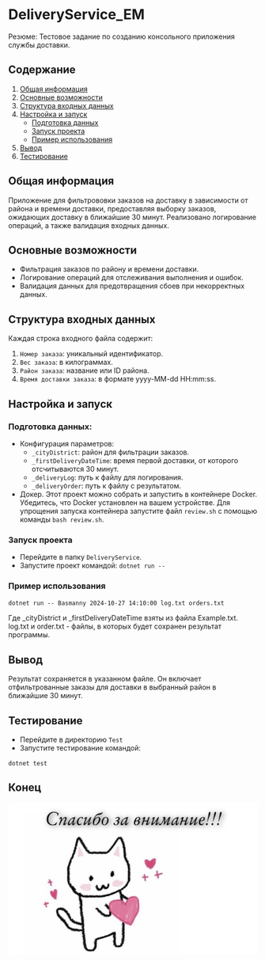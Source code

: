 # DeliveryService_EM

Резюме: Тестовое задание по созданию консольного приложения службы доставки.

## Содержание
1.  [Общая информация](#общая-информация)
2.  [Основные возможности](#основные-возможности)
3.  [Структура входных данных](#структура-входных-данных)
4.  [Настройка и запуск](#настройка-и-запуск)
    -   [Подготовка данных](#подготовка-данных)
    -   [Запуск проекта](#запуск-проекта)
    -   [Пример использования](#пример-использования)
5.  [Вывод](#вывод)
6.  [Тестирование](#тестирование)


## Общая информация

Приложение для фильтрововки заказов на доставку в зависимости от района и времени доставки, предоставляя выборку заказов, ожидающих доставку в ближайшие 30 минут. Реализовано логирование операций, а также валидация входных данных.

## Основные возможности

- Фильтрация заказов по району и времени доставки.
- Логирование операций для отслеживания выполнения и ошибок.
- Валидация данных для предотвращения сбоев при некорректных данных.


## Структура входных данных

Каждая строка входного файла содержит:
1. `Номер заказа`: уникальный идентификатор.
2. `Вес заказа`: в килограммах.
3. `Район заказа`: название или ID района.
4. `Время доставки заказа`: в формате yyyy-MM-dd HH:mm:ss.

## Настройка и запуск

### Подготовка данных:

- Конфигурация параметров:
    * `_cityDistrict`: район для фильтрации заказов.
    * `_firstDeliveryDateTime`: время первой доставки, от которого отсчитываются 30 минут.
    * `_deliveryLog`: путь к файлу для логирования.
    * `_deliveryOrder`: путь к файлу с результатом.
- Докер. Этот проект можно собрать и запустить в контейнере Docker. Убедитесь, что Docker установлен на вашем устройстве. Для упрощения запуска контейнера запустите файл `review.sh` с помощью команды `bash review.sh`.

### Запуск проекта

- Перейдите в папку `DeliveryService`.
- Запустите проект командой: `dotnet run -- ` 


### Пример использования
```
dotnet run -- Basmanny 2024-10-27 14:10:00 log.txt orders.txt
```
    
Где _cityDistrict и _firstDeliveryDateTime взяты из файла Example.txt. log.txt и order.txt - файлы, в которых будет сохранен результат программы.

## Вывод

Результат сохраняется в указанном файле. Он включает отфильтрованные заказы для доставки в выбранный район в ближайшие 30 минут.

## Тестирование

- Перейдите в директорию `Test` 
- Запустите тестирование командой: 
```
dotnet test
```
## Конец

![thanks](img/thank_you.jpeg)